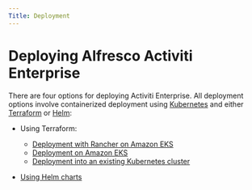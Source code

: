 ```yaml
---
Title: Deployment
---
```


# Deploying Alfresco Activiti Enterprise
There are four options for deploying Activiti Enterprise. All deployment options involve containerized deployment using [Kubernetes](https://kubernetes.io/) and either [Terraform](https://www.terraform.io/) or [Helm](https://helm.sh):

* Using Terraform: 
	* [Deployment with Rancher on Amazon EKS](../deployment/terraform.md#deployment-with-rancher-on-amazon-eks)
	* [Deployment on Amazon EKS](../deployment/terraform.md#deployment-on-amazon-eks)
	* [Deployment into an existing Kubernetes cluster](../deployment/terraform.md#deployment-into-an-existing-kubernetes-cluster)
	
* [Using Helm charts]()